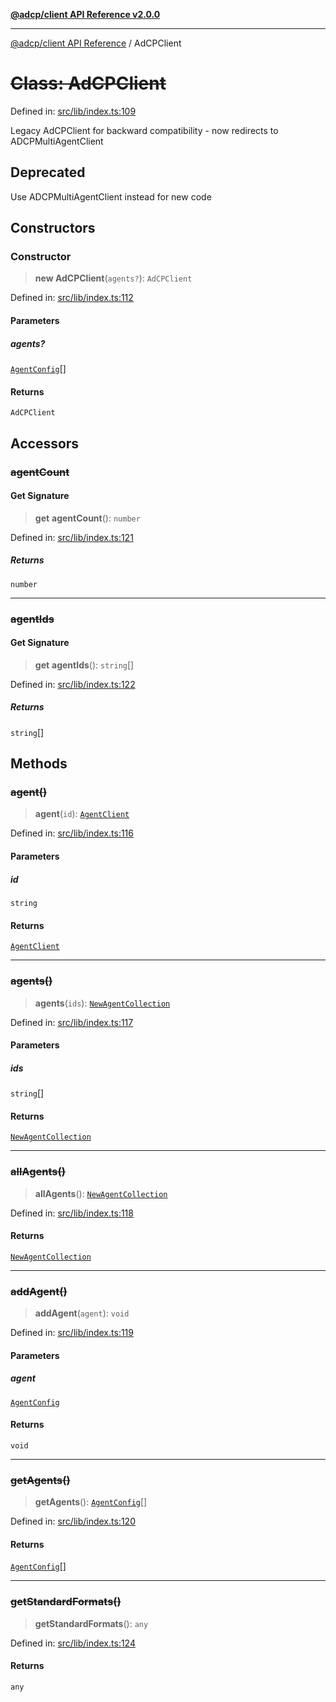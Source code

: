 [**@adcp/client API Reference v2.0.0**](../README.md)

***

[@adcp/client API Reference](../README.md) / AdCPClient

# ~~Class: AdCPClient~~

Defined in: [src/lib/index.ts:109](https://github.com/adcontextprotocol/adcp-client/blob/9ed0be764adbd110916d257101c95a577b3f15c8/src/lib/index.ts#L109)

Legacy AdCPClient for backward compatibility - now redirects to ADCPMultiAgentClient

## Deprecated

Use ADCPMultiAgentClient instead for new code

## Constructors

### Constructor

> **new AdCPClient**(`agents?`): `AdCPClient`

Defined in: [src/lib/index.ts:112](https://github.com/adcontextprotocol/adcp-client/blob/9ed0be764adbd110916d257101c95a577b3f15c8/src/lib/index.ts#L112)

#### Parameters

##### agents?

[`AgentConfig`](../interfaces/AgentConfig.md)[]

#### Returns

`AdCPClient`

## Accessors

### ~~agentCount~~

#### Get Signature

> **get** **agentCount**(): `number`

Defined in: [src/lib/index.ts:121](https://github.com/adcontextprotocol/adcp-client/blob/9ed0be764adbd110916d257101c95a577b3f15c8/src/lib/index.ts#L121)

##### Returns

`number`

***

### ~~agentIds~~

#### Get Signature

> **get** **agentIds**(): `string`[]

Defined in: [src/lib/index.ts:122](https://github.com/adcontextprotocol/adcp-client/blob/9ed0be764adbd110916d257101c95a577b3f15c8/src/lib/index.ts#L122)

##### Returns

`string`[]

## Methods

### ~~agent()~~

> **agent**(`id`): [`AgentClient`](AgentClient.md)

Defined in: [src/lib/index.ts:116](https://github.com/adcontextprotocol/adcp-client/blob/9ed0be764adbd110916d257101c95a577b3f15c8/src/lib/index.ts#L116)

#### Parameters

##### id

`string`

#### Returns

[`AgentClient`](AgentClient.md)

***

### ~~agents()~~

> **agents**(`ids`): [`NewAgentCollection`](NewAgentCollection.md)

Defined in: [src/lib/index.ts:117](https://github.com/adcontextprotocol/adcp-client/blob/9ed0be764adbd110916d257101c95a577b3f15c8/src/lib/index.ts#L117)

#### Parameters

##### ids

`string`[]

#### Returns

[`NewAgentCollection`](NewAgentCollection.md)

***

### ~~allAgents()~~

> **allAgents**(): [`NewAgentCollection`](NewAgentCollection.md)

Defined in: [src/lib/index.ts:118](https://github.com/adcontextprotocol/adcp-client/blob/9ed0be764adbd110916d257101c95a577b3f15c8/src/lib/index.ts#L118)

#### Returns

[`NewAgentCollection`](NewAgentCollection.md)

***

### ~~addAgent()~~

> **addAgent**(`agent`): `void`

Defined in: [src/lib/index.ts:119](https://github.com/adcontextprotocol/adcp-client/blob/9ed0be764adbd110916d257101c95a577b3f15c8/src/lib/index.ts#L119)

#### Parameters

##### agent

[`AgentConfig`](../interfaces/AgentConfig.md)

#### Returns

`void`

***

### ~~getAgents()~~

> **getAgents**(): [`AgentConfig`](../interfaces/AgentConfig.md)[]

Defined in: [src/lib/index.ts:120](https://github.com/adcontextprotocol/adcp-client/blob/9ed0be764adbd110916d257101c95a577b3f15c8/src/lib/index.ts#L120)

#### Returns

[`AgentConfig`](../interfaces/AgentConfig.md)[]

***

### ~~getStandardFormats()~~

> **getStandardFormats**(): `any`

Defined in: [src/lib/index.ts:124](https://github.com/adcontextprotocol/adcp-client/blob/9ed0be764adbd110916d257101c95a577b3f15c8/src/lib/index.ts#L124)

#### Returns

`any`
